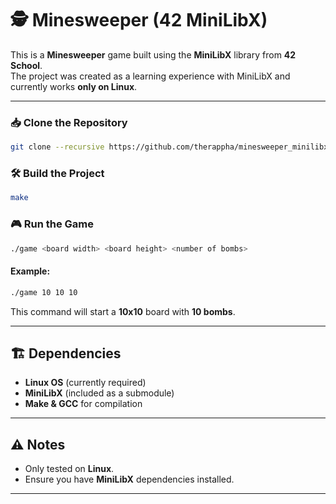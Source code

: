# 🕵️ Minesweeper (42 MiniLibX)

This is a **Minesweeper** game built using the **MiniLibX** library from **42 School**.\
The project was created as a learning experience with MiniLibX and currently works **only on Linux**.

---

### 📥 Clone the Repository

```sh
git clone --recursive https://github.com/therappha/minesweeper_minilibx.git
```

### 🛠️ Build the Project

```sh
make
```

### 🎮 Run the Game

```sh
./game <board width> <board height> <number of bombs>
```

#### Example:

```sh
./game 10 10 10
```

This command will start a **10x10** board with **10 bombs**.

---

## 🏗️ Dependencies

- **Linux OS** (currently required)
- **MiniLibX** (included as a submodule)
- **Make & GCC** for compilation

---

## ⚠️ Notes

- Only tested on **Linux**.
- Ensure you have **MiniLibX** dependencies installed.

---

